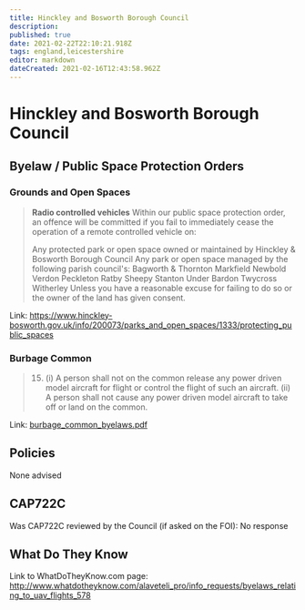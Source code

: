 ```yaml
---
title: Hinckley and Bosworth Borough Council
description: 
published: true
date: 2021-02-22T22:10:21.918Z
tags: england,leicestershire
editor: markdown
dateCreated: 2021-02-16T12:43:58.962Z
---
```


# Hinckley and Bosworth Borough Council


## Byelaw / Public Space Protection Orders
### Grounds and Open Spaces
> **Radio controlled vehicles**
> Within our public space protection order, an offence will be committed if you fail to immediately cease the operation of a remote controlled vehicle on:
>
> Any protected park or open space owned or maintained by Hinckley & Bosworth Borough Council
> Any park or open space managed by the following parish council's:
> Bagworth & Thornton
> Markfield
> Newbold Verdon
> Peckleton
> Ratby
> Sheepy
> Stanton Under Bardon
> Twycross
> Witherley
> Unless you have a reasonable excuse for failing to do so or the owner of the land has given consent.

Link:
https://www.hinckley-bosworth.gov.uk/info/200073/parks_and_open_spaces/1333/protecting_public_spaces

### Burbage Common
> 15. (i) A person shall not on the common release any power driven model aircraft for flight or control the flight of such an aircraft.
> (ii) A person shall not cause any power driven model aircraft to take off or land on the common.

Link:
[burbage_common_byelaws.pdf](/assets/burbage_common_byelaws.pdf)

## Policies
None advised

## CAP722C

Was CAP722C reviewed by the Council (if asked on the FOI): No response

## What Do They Know

Link to WhatDoTheyKnow.com page:
http://www.whatdotheyknow.com/alaveteli_pro/info_requests/byelaws_relating_to_uav_flights_578

